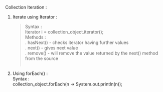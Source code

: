 Collection Iteration : <br>

 1) Iterate using Iterator : <br>
    <blockquote>Syntax : <br>
    Iterator<data_type> i = collection_object.iterator(); <br>
    Methods : <br>
      . hasNext() - checks iterator having further values <br>
      . next() - gives next value <br>
      . remove() - will remove the value returned by the next() method from the source <br><br>

3) Using forEach() : <br>
   Syntax : <br>
     collection_object.forEach(n -> System.out.println(n)); <br>
   
